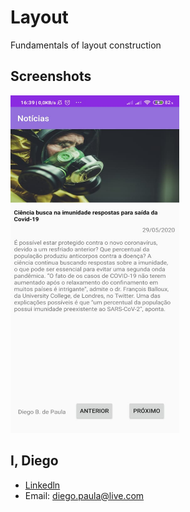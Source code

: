 # Layout

<p>Fundamentals of layout construction</p>

<h2>Screenshots</h2>

<img src="https://github.com/diegobpaula/constraint-layout/blob/master/screenshots/print.jpg?raw=true" width="270" height="540" style="max-width:100%;"> 
                                                                                                                                                          
## I, Diego
- [Linkedln](http://https://www.linkedin.com/in/diegobpaula/ "Linkedln")
- Email: diego.paula@live.com
